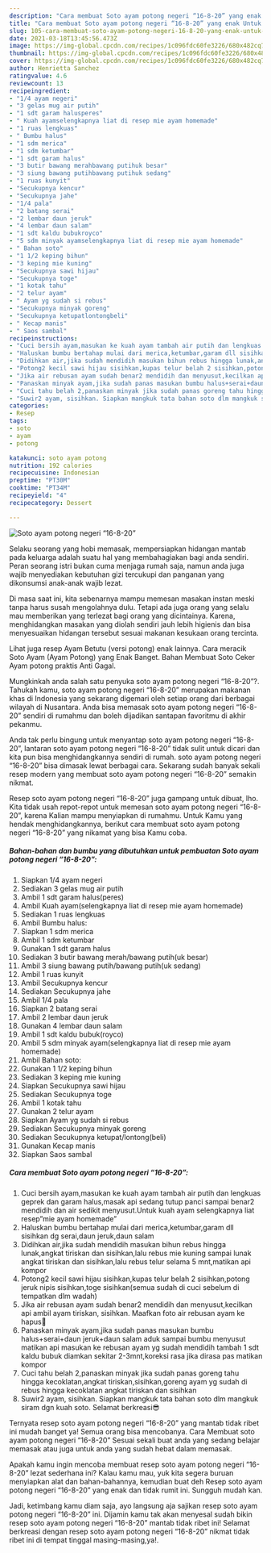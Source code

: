 ```yaml
---
description: "Cara membuat Soto ayam potong negeri “16-8-20” yang enak Untuk Jualan"
title: "Cara membuat Soto ayam potong negeri “16-8-20” yang enak Untuk Jualan"
slug: 105-cara-membuat-soto-ayam-potong-negeri-16-8-20-yang-enak-untuk-jualan
date: 2021-03-18T13:45:56.473Z
image: https://img-global.cpcdn.com/recipes/1c096fdc60fe3226/680x482cq70/soto-ayam-potong-negeri-16-8-20-foto-resep-utama.jpg
thumbnail: https://img-global.cpcdn.com/recipes/1c096fdc60fe3226/680x482cq70/soto-ayam-potong-negeri-16-8-20-foto-resep-utama.jpg
cover: https://img-global.cpcdn.com/recipes/1c096fdc60fe3226/680x482cq70/soto-ayam-potong-negeri-16-8-20-foto-resep-utama.jpg
author: Henrietta Sanchez
ratingvalue: 4.6
reviewcount: 13
recipeingredient:
- "1/4 ayam negeri"
- "3 gelas mug air putih"
- "1 sdt garam halusperes"
- " Kuah ayamselengkapnya liat di resep mie ayam homemade"
- "1 ruas lengkuas"
- " Bumbu halus"
- "1 sdm merica"
- "1 sdm ketumbar"
- "1 sdt garam halus"
- "3 butir bawang merahbawang putihuk besar"
- "3 siung bawang putihbawang putihuk sedang"
- "1 ruas kunyit"
- "Secukupnya kencur"
- "Secukupnya jahe"
- "1/4 pala"
- "2 batang serai"
- "2 lembar daun jeruk"
- "4 lembar daun salam"
- "1 sdt kaldu bubukroyco"
- "5 sdm minyak ayamselengkapnya liat di resep mie ayam homemade"
- " Bahan soto"
- "1 1/2 keping bihun"
- "3 keping mie kuning"
- "Secukupnya sawi hijau"
- "Secukupnya toge"
- "1 kotak tahu"
- "2 telur ayam"
- " Ayam yg sudah si rebus"
- "Secukupnya minyak goreng"
- "Secukupnya ketupatlontongbeli"
- " Kecap manis"
- " Saos sambal"
recipeinstructions:
- "Cuci bersih ayam,masukan ke kuah ayam tambah air putih dan lengkuas geprek dan garam halus,masak api sedang tutup panci sampai benar2 mendidih dan air sedikit menyusut.Untuk kuah ayam selengkapnya liat resep”mie ayam homemade”"
- "Haluskan bumbu bertahap mulai dari merica,ketumbar,garam dll sisihkan dg serai,daun jeruk,daun salam"
- "Didihkan air,jika sudah mendidih masukan bihun rebus hingga lunak,angkat tiriskan dan sisihkan,lalu rebus mie kuning sampai lunak angkat tiriskan dan sisihkan,lalu rebus telur selama 5 mnt,matikan api kompor"
- "Potong2 kecil sawi hijau sisihkan,kupas telur belah 2 sisihkan,potong jeruk nipis sisihkan,toge sisihkan(semua sudah di cuci sebelum di tempatkan dlm wadah)"
- "Jika air rebusan ayam sudah benar2 mendidih dan menyusut,kecilkan api ambil ayam tiriskan, sisihkan. Maafkan foto air rebusan ayam ke hapus🙁"
- "Panaskan minyak ayam,jika sudah panas masukan bumbu halus+serai+daun jeruk+daun salam aduk sampai bumbu menyusut matikan api masukan ke rebusan ayam yg sudah mendidih tambah 1 sdt kaldu bubuk diamkan sekitar 2-3mnt,koreksi rasa jika dirasa pas matikan kompor"
- "Cuci tahu belah 2,panaskan minyak jika sudah panas goreng tahu hingga kecoklatan,angkat tiriskan,sisihkan,goreng ayam yg sudah di rebus hingga kecoklatan angkat tiriskan dan sisihkan"
- "Suwir2 ayam, sisihkan. Siapkan mangkuk tata bahan soto dlm mangkuk siram dgn kuah soto. Selamat berkreasi😎"
categories:
- Resep
tags:
- soto
- ayam
- potong

katakunci: soto ayam potong 
nutrition: 192 calories
recipecuisine: Indonesian
preptime: "PT30M"
cooktime: "PT34M"
recipeyield: "4"
recipecategory: Dessert

---
```



![Soto ayam potong negeri “16-8-20”](https://img-global.cpcdn.com/recipes/1c096fdc60fe3226/680x482cq70/soto-ayam-potong-negeri-16-8-20-foto-resep-utama.jpg)

Selaku seorang yang hobi memasak, mempersiapkan hidangan mantab pada keluarga adalah suatu hal yang membahagiakan bagi anda sendiri. Peran seorang istri bukan cuma menjaga rumah saja, namun anda juga wajib menyediakan kebutuhan gizi tercukupi dan panganan yang dikonsumsi anak-anak wajib lezat.

Di masa  saat ini, kita sebenarnya mampu memesan masakan instan meski tanpa harus susah mengolahnya dulu. Tetapi ada juga orang yang selalu mau memberikan yang terlezat bagi orang yang dicintainya. Karena, menghidangkan masakan yang diolah sendiri jauh lebih higienis dan bisa menyesuaikan hidangan tersebut sesuai makanan kesukaan orang tercinta. 

Lihat juga resep Ayam Betutu (versi potong) enak lainnya. Cara meracik Soto Ayam (Ayam Potong) yang Enak Banget. Bahan Membuat Soto Ceker Ayam potong praktis Anti Gagal.

Mungkinkah anda salah satu penyuka soto ayam potong negeri “16-8-20”?. Tahukah kamu, soto ayam potong negeri “16-8-20” merupakan makanan khas di Indonesia yang sekarang digemari oleh setiap orang dari berbagai wilayah di Nusantara. Anda bisa memasak soto ayam potong negeri “16-8-20” sendiri di rumahmu dan boleh dijadikan santapan favoritmu di akhir pekanmu.

Anda tak perlu bingung untuk menyantap soto ayam potong negeri “16-8-20”, lantaran soto ayam potong negeri “16-8-20” tidak sulit untuk dicari dan kita pun bisa menghidangkannya sendiri di rumah. soto ayam potong negeri “16-8-20” bisa dimasak lewat berbagai cara. Sekarang sudah banyak sekali resep modern yang membuat soto ayam potong negeri “16-8-20” semakin nikmat.

Resep soto ayam potong negeri “16-8-20” juga gampang untuk dibuat, lho. Kita tidak usah repot-repot untuk memesan soto ayam potong negeri “16-8-20”, karena Kalian mampu menyiapkan di rumahmu. Untuk Kamu yang hendak menghidangkannya, berikut cara membuat soto ayam potong negeri “16-8-20” yang nikamat yang bisa Kamu coba.

<!--inarticleads1-->

##### Bahan-bahan dan bumbu yang dibutuhkan untuk pembuatan Soto ayam potong negeri “16-8-20”:

1. Siapkan 1/4 ayam negeri
1. Sediakan 3 gelas mug air putih
1. Ambil 1 sdt garam halus(peres)
1. Ambil  Kuah ayam(selengkapnya liat di resep mie ayam homemade)
1. Sediakan 1 ruas lengkuas
1. Ambil  Bumbu halus:
1. Siapkan 1 sdm merica
1. Ambil 1 sdm ketumbar
1. Gunakan 1 sdt garam halus
1. Sediakan 3 butir bawang merah/bawang putih(uk besar)
1. Ambil 3 siung bawang putih/bawang putih(uk sedang)
1. Ambil 1 ruas kunyit
1. Ambil Secukupnya kencur
1. Sediakan Secukupnya jahe
1. Ambil 1/4 pala
1. Siapkan 2 batang serai
1. Ambil 2 lembar daun jeruk
1. Gunakan 4 lembar daun salam
1. Ambil 1 sdt kaldu bubuk(royco)
1. Ambil 5 sdm minyak ayam(selengkapnya liat di resep mie ayam homemade)
1. Ambil  Bahan soto:
1. Gunakan 1 1/2 keping bihun
1. Sediakan 3 keping mie kuning
1. Siapkan Secukupnya sawi hijau
1. Sediakan Secukupnya toge
1. Ambil 1 kotak tahu
1. Gunakan 2 telur ayam
1. Siapkan  Ayam yg sudah si rebus
1. Sediakan Secukupnya minyak goreng
1. Sediakan Secukupnya ketupat/lontong(beli)
1. Gunakan  Kecap manis
1. Siapkan  Saos sambal




<!--inarticleads2-->

##### Cara membuat Soto ayam potong negeri “16-8-20”:

1. Cuci bersih ayam,masukan ke kuah ayam tambah air putih dan lengkuas geprek dan garam halus,masak api sedang tutup panci sampai benar2 mendidih dan air sedikit menyusut.Untuk kuah ayam selengkapnya liat resep”mie ayam homemade”
1. Haluskan bumbu bertahap mulai dari merica,ketumbar,garam dll sisihkan dg serai,daun jeruk,daun salam
1. Didihkan air,jika sudah mendidih masukan bihun rebus hingga lunak,angkat tiriskan dan sisihkan,lalu rebus mie kuning sampai lunak angkat tiriskan dan sisihkan,lalu rebus telur selama 5 mnt,matikan api kompor
1. Potong2 kecil sawi hijau sisihkan,kupas telur belah 2 sisihkan,potong jeruk nipis sisihkan,toge sisihkan(semua sudah di cuci sebelum di tempatkan dlm wadah)
1. Jika air rebusan ayam sudah benar2 mendidih dan menyusut,kecilkan api ambil ayam tiriskan, sisihkan. Maafkan foto air rebusan ayam ke hapus🙁
1. Panaskan minyak ayam,jika sudah panas masukan bumbu halus+serai+daun jeruk+daun salam aduk sampai bumbu menyusut matikan api masukan ke rebusan ayam yg sudah mendidih tambah 1 sdt kaldu bubuk diamkan sekitar 2-3mnt,koreksi rasa jika dirasa pas matikan kompor
1. Cuci tahu belah 2,panaskan minyak jika sudah panas goreng tahu hingga kecoklatan,angkat tiriskan,sisihkan,goreng ayam yg sudah di rebus hingga kecoklatan angkat tiriskan dan sisihkan
1. Suwir2 ayam, sisihkan. Siapkan mangkuk tata bahan soto dlm mangkuk siram dgn kuah soto. Selamat berkreasi😎




Ternyata resep soto ayam potong negeri “16-8-20” yang mantab tidak ribet ini mudah banget ya! Semua orang bisa mencobanya. Cara Membuat soto ayam potong negeri “16-8-20” Sesuai sekali buat anda yang sedang belajar memasak atau juga untuk anda yang sudah hebat dalam memasak.

Apakah kamu ingin mencoba membuat resep soto ayam potong negeri “16-8-20” lezat sederhana ini? Kalau kamu mau, yuk kita segera buruan menyiapkan alat dan bahan-bahannya, kemudian buat deh Resep soto ayam potong negeri “16-8-20” yang enak dan tidak rumit ini. Sungguh mudah kan. 

Jadi, ketimbang kamu diam saja, ayo langsung aja sajikan resep soto ayam potong negeri “16-8-20” ini. Dijamin kamu tak akan menyesal sudah bikin resep soto ayam potong negeri “16-8-20” mantab tidak ribet ini! Selamat berkreasi dengan resep soto ayam potong negeri “16-8-20” nikmat tidak ribet ini di tempat tinggal masing-masing,ya!.

